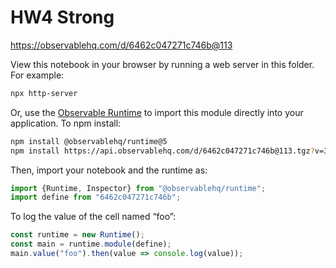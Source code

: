 # HW4 Strong

https://observablehq.com/d/6462c047271c746b@113

View this notebook in your browser by running a web server in this folder. For
example:

~~~sh
npx http-server
~~~

Or, use the [Observable Runtime](https://github.com/observablehq/runtime) to
import this module directly into your application. To npm install:

~~~sh
npm install @observablehq/runtime@5
npm install https://api.observablehq.com/d/6462c047271c746b@113.tgz?v=3
~~~

Then, import your notebook and the runtime as:

~~~js
import {Runtime, Inspector} from "@observablehq/runtime";
import define from "6462c047271c746b";
~~~

To log the value of the cell named “foo”:

~~~js
const runtime = new Runtime();
const main = runtime.module(define);
main.value("foo").then(value => console.log(value));
~~~

